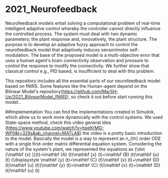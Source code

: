 # 2021_Neurofeedback

Neurofeedback models entail solving a computational problem of real-time intelligent adaptive control whereby the controller cannot directly influence the controlled process. The system must deal with two dynamic parameters; the plant response and, innovatively, the plant structure. The purpose is to develop an adaptive fuzzy approach to control the neurofeedback model that adaptively induces sensorimotor self-modulation. The base of the proposed model is a multi-objective error that uses a human agent's brain connectivity observation and pressure to control the response to modify the connectivity. We further show that classical control e.g., PID based, is insufficient to deal with this problem.

This repository includes all the essential parts of our neurofeedback model based on fNIRS. Some features like the Human-agent depend on the Bilinear Model's repository(https://github.com/MarSH-Up/2021_BilinearModel_fNIRS), so check it out before start running this model.. 

##Implementation
You can find the implementations created in Simulink, which allow us to work more dynamically with the control systems. We used State-space method, check this video general idea (https://www.youtube.com/watch?v=hpeKrMG-WP0&t=329s&ab_channel=MATLAB) the video is a pretty basic introduction to the model. Basically the model is a way to represent an n_{th} order ODE with a single first-order matrix differential equation system. Considering the nature of the system's plant, we represented the equations as 
{\dot {\mathbf {x} }}(t)=\mathbf {A} (t)\mathbf {x} (t)+\mathbf {B} (t)\mathbf {u} (t)
{\displaystyle \mathbf {y} (t)=\mathbf {C} (t)\mathbf {x} (t)+\mathbf {D} (t)\mathbf {u} (t)}\mathbf {y} (t)=\mathbf {C} (t)\mathbf {x} (t)+\mathbf {D} (t)\mathbf {u} (t)
